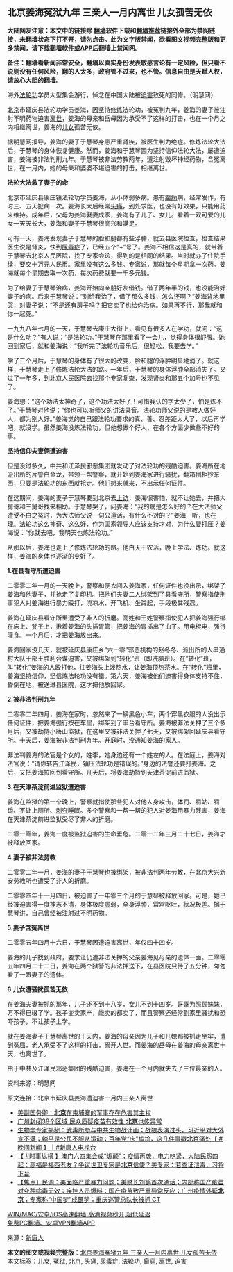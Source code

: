  <h2>北京姜海冤狱九年 三亲人一月内离世 儿女孤苦无依</h2> <p class="notice"><b>大陆网友注意：本文中的链接除 <a href="https://github.com/bannedbook/fanqiang" >翻墙</a>软件下载和<a href="https://github.com/killgcd/justmysocks/blob/master/README.md">翻墙推荐</a>链接外全部为禁网链接，未翻墙状态下打不开，请勿点击。此为文字版禁闻，欲看图文视频完整版和更多禁闻，请下载<a href="https://github.com/bannedbook/fanqiang">翻墙软件或APP</a>后翻墙上禁闻网。</p><p>备注：翻墙看新闻非常安全，翻墙以真实身份发表敏感言论有一定风险，但只看不说则没有任何风险，翻的人太多，政府管不过来，也不管。信息自由是天赋人权，请放心大胆的翻墙。</b></p>  <div class="entry"> <p id="conimg">海外<a href="https://www.bannedbook.org/bnews/tag/%e6%b3%95%e8%bd%ae%e5%8a%9f/" class="st_tag internal_tag" rel="tag" title="标签 法轮功 下的日志">法轮功</a>学员大型集会游行，悼念在中国大陆被<a href="https://www.bannedbook.org/bnews/tag/%e8%bf%ab%e5%ae%b3/" class="st_tag internal_tag" rel="tag" title="标签 迫害 下的日志">迫害</a>致死的同修。（明慧网）</p> <p><a href="https://www.bannedbook.org/bnews/tag/%e5%8c%97%e4%ba%ac/" class="st_tag internal_tag" rel="tag" title="标签 北京 下的日志">北京</a>市延庆县法轮功学员姜海，因坚持<span class='wp_keywordlink'><a href="https://www.qi-gong.me/" title="气功修炼网" target="_blank">修炼</a></span>法轮功，被冤判九年，姜海的妻子被注射不明药物迫害<a href="https://www.bannedbook.org/bnews/tag/%E7%A6%BB%E4%B8%96/" class="st_tag internal_tag" rel="tag" title="标签 离世 下的日志">离世</a>，姜海的母亲和岳母因为承受不了这样的打击，也在一个月之内相继离世，姜海的<a href="https://www.bannedbook.org/bnews/tag/%E5%84%BF%E5%A5%B3/" class="st_tag internal_tag" rel="tag" title="标签 儿女 下的日志">儿女</a>孤苦无依。</p> <p>据明慧网报导，姜海的妻子于慧琴身患严重肾疾，被医生判为绝症。修炼法轮大法后，于慧琴的身体恢复健康。然而，姜海和于慧琴因为坚持信仰法轮大法，屡遭迫害，姜海被非法判刑九年。于慧琴被非法劳教两年，遭注射毁坏神经药物，含冤离世，在一月内，她的母亲和婆婆不堪迫害的打击，相继离世。</p> <p><strong>法轮大法救了妻子的命</strong></p> <p>北京市延庆县康庄镇法轮功学员姜海，从小体弱多病。患有<a href="https://www.bannedbook.org/bnews/tag/%E7%99%AB%E7%97%AB/" class="st_tag internal_tag" rel="tag" title="标签 癫痫 下的日志">癫痫</a>病，经常发作，有时三、五天犯病一次。姜海长大后经常<a href="https://www.bannedbook.org/bnews/tag/%e5%a4%b4%e7%97%9b/" class="st_tag internal_tag" rel="tag" title="标签 头痛 下的日志">头痛</a>，到处求医，也没有好效果，只能用药来维持。成年后，父母为姜海娶妻成家，姜海有了儿子、女儿。看着一双可爱的儿女一天天长大，姜海和妻子于慧琴很高兴和满足。</p> <p>可有一天，姜海发现妻子于慧琴的脸和腿都有些浮肿，就去县医院检查，检查结果医生说是肾炎，快到<a href="https://www.bannedbook.org/bnews/tag/%e5%b0%bf%e6%af%92%e7%97%87/" class="st_tag internal_tag" rel="tag" title="标签 尿毒症 下的日志">尿毒症</a>了，已经五个“+”号了。姜海不相信这是真的，就带着于慧琴去北京人民医院，找了专家会诊，得到的是相同的结果。当时就办了住院手续，要交十万元人民币。家里没有这么多钱。专家说，那就每个星期拿一次药。姜海就每个星期去取一次药，每次药费就要一千多元钱。</p> <p>为了给妻子于慧琴治病，姜海开始向亲朋好友借钱。借了两年半的钱，也没能治好妻子的病。后来于慧琴说：“别给我治了，借了那么多钱，怎么还啊？”姜海背地里哭，对妻子说：“不是还有房子吗？把它卖了也给你治病。如果再不行，那我就和你一起死。”</p> <p>一九九八年七月的一天，于慧琴去康庄大街上，看见有很多人在学功，就问：“这是什么功？”有人说：“是法轮功。”于慧琴在那里看了一会儿，觉得身体很舒服。她回到家后，就和姜海说：“我听完了法轮功音乐后，很轻松，我要去学。”</p> <p>学了三个月后，于慧琴的身体有了很大的改变，脸和腿的浮肿明显地消了。就这样，于慧琴走上了修炼法轮大法的路。一年后，于慧琴的身体浮肿全部消失了。又过了一年多，到北京人民医院去找那个专家复查，发现肾炎和那五个加号也不见了。</p>  <p>姜海想：“这个功法太神奇了，这个功法太好了！可惜我认的字太少了，怕是炼不了。”于慧琴对他说：“你也可以听师父的讲法录音。法轮功师父说的是教人做好人，都为别人好。”姜海觉的自己跟法轮功要求的真、善、忍差距太大了，以后再学吧，就没学。虽然姜海没炼法轮功，但他想做个好人，在各个方面少做些不好的事。</p> <p><strong>坚持信仰夫妻俩遭迫害</strong></p> <p>但是没过多久，中共和江泽民邪恶集团就发动了对法轮功的残酷迫害。姜海所在地派出所的片警白金龙，带领一帮警察，就开始到姜海家进行骚扰，翻箱倒柜抄东西，只要是法轮功的东西就抢走。他们想来就来，不出示任何证件。</p> <p>在这期间，姜海的妻子于慧琴要到北京去<span class='wp_keywordlink_affiliate'><a href="https://www.bannedbook.org/bnews/weiquan/" title="上访" target="_blank">上访</a></span>，姜海很害怕，就不让她去，并把大舅哥和三舅哥找来相助。于慧琴哭了，问姜海：“我的病是怎么好的？在大法师父遭受不白之冤时，为大法师父说一句公道话，有什么不对的？”姜海一听，也在理。法轮功这么神奇、这么好，作为国家领导人应该支持才对，为什么要打压？姜海说：“你就去吧，我明天也炼法轮功。”</p> <p>从那以后，姜海也走上了修炼法轮功的路。他白天干农活，晚上学法、炼功。就这样，姜海的身体也逐渐的变好了。</p> <p><strong>1.在县看守所遭迫害</strong></p> <p>二零零二年一月的一天晚上，警察和便衣闯入姜海家，任何证件也没出示，绑架了姜海和他妻子，并抢走了复印机。把他们夫妻二人绑架到了县看守所，警察指使刑事犯人对姜海进行暴力殴打，浇凉水、开飞机、坐蹲起，手段极其残忍。</p> <p>姜海在延庆县看守所里遭受了非人的折磨。高姓和王姓警察指使犯人把姜海强行绑在床上、凳子上，揪着姜海的头插胃管，把姜海的胃插出了血了。用电棍电，强行灌食。一个月后，才把姜海放出来。</p> <p>姜海回家没几天，就被延庆县康庄乡“六一零”邪恶机构的赵冬冬、派出所的人串通村大队干部王胜利合谋迫害，又被绑架到“转化”班（即洗脑班）。在“转化”班，叫“转化”姜海的人殴打他，往姜海头上泼热水，让姜海顶热茶水。在“转化”班里，姜海坚持信仰，坚信炼法轮功没有错。第六天，姜海被他们迫害得身体支持不住，昏倒在地，被送进县医院，这才把他放回家。</p>  <p><strong>2.被非法判刑九年</strong></p> <p>二零零二年四月，姜海在家时，忽然来了一辆黑色小车，两个穿黑衣服的人没出示任何证件，把姜海强行按在车里，绑架到了丰台看守所。姜海被非法关押了三个多月后，又被劫持小唐山监狱，在这里又被非法关押了七天，又被绑架回延庆县看守所。十天后，姜海被非法判刑九年。开庭时，没通知姜海的家人。</p> <p>非法判姜海的法官是个女的，姓李，她身边还有一个姓左的人。在法庭上，姜海对法官说：“请你转告江泽民，镇压法轮功是错误的。”身边的法警还要打姜海。之后，又把姜海拉回到看守所。几天后，将姜海劫持到天津茶淀前进监狱。</p> <p><strong>3.在天津茶淀前进监狱遭迫害</strong></p> <p>姜海在监狱的第一个晚上，警察就指使那些犯人对他人身攻击，体罚、罚站、罚蹲、不让上厕所、<span class='wp_keywordlink'><a href="https://www.bannedbook.org/forum2/topic21.html" title="《剥夺》 黄建民 著" target="_blank">剥夺</a></span>睡眠。多个警察和一帮一帮的犯人对姜海用暴力残害，姜海在天津茶淀前进监狱受尽了非人的折磨。</p> <p>二零一零年，姜海一度被监狱迫害的生命垂危。二零一二年三月二十七日，姜海才被释放回家。</p> <p><strong>4.妻子被非法劳教</strong></p> <p>二零零二年一月，姜海的妻子于慧琴也被绑架，被非法判两年劳教，在北京大兴新安劳教所也遭受了非人的折磨。</p> <p>二零零四年十一月四日，被迫害了一年零三个月的于慧琴被释放回家。可是，她已经被迫害得一度神志不清，身体极度虚弱，全身浮肿，常常呕吐，状况极差。据于慧琴讲，自己曾经被注射过不明药物。</p>  <p><strong>5.妻子含冤离世</strong></p> <p>二零零五年四月十六日，于慧琴因遭迫害离世，年仅四十四岁。</p> <p>姜海的儿子找到政府，要求让仍遭非法关押的父亲姜海见母亲的遗体一面。二零零五年四月二十二日，姜海在两个狱警的非法押送下，在县医院只待了五分钟，匆匆看了一眼妻子的遗体。</p> <p><strong>6.儿女遭骚扰孤苦无依</strong></p> <p>在姜海夫妻被抓的那年，儿子还不到十八岁，女儿不到十四岁。哥哥为照顾妹妹，万不得已辍了学。孩子变卖家产，能卖的都卖了，而且警察还经常到家里骚扰和恐吓孩子，不让孩子上学。</p> <p>就在姜海妻子于慧琴离世的十天内，姜海的母亲因为儿子和儿媳都被抓走坐牢，遭到冤屈，老人承受不了这样的打击，离开人世。而姜海的岳母在姜海的母亲离世十天，也离世了。</p> <p>由于中共及江泽民邪恶集团的残酷迫害，姜海在一个月内就失去了三位最亲的人。</p> <p>资料来源：明慧网</p> <p>原文连接：北京市延庆县姜海遭迫害一月内三亲人离世</p>  <ul class='op-related-articles' title='相关阅读'> <li><a href='https://www.bannedbook.org/bnews/comments/20210603/1559189.html' target='_blank'>美副国务卿：<b>北京</b>在柬埔寨的军事存在危害其主权</a></li> <li><a href='https://www.bannedbook.org/bnews/taiwannews/20210603/1559168.html' target='_blank'>广州封闭38个区域 民众质疑疫苗有效性 <b>北京</b>也传异常</a></li> <li><a href='https://www.bannedbook.org/bnews/bannedvideo/20210603/1559156.html' target='_blank'>生物学专家揭秘：武毒所参与中共生物战计画；战狼表演过头，习近平对大外宣不满；躺平是公民不服从运动；百年党“庆”尴尬，这几件事戳<b>北京</b>痛处【 #晚间新闻 】｜#新唐人电视台</a></li> <li><a href='https://www.bannedbook.org/bnews/bannedvideo/20210603/1559125.html' target='_blank'>【 #时事纵横 】澳门六四集会成“煽颠”；疫情再袭，电力吃紧，大陆民怨四起；高福是福西老友？争议世卫专家是<b>北京</b>信使？美专家：若查证泄毒，习将下台</a></li> <li><a href='https://www.bannedbook.org/bnews/bannedvideo/20210603/1559074.html' target='_blank'>【焦点】民调：美面临严重暴力问题；美财长刘鹤首次通话；内部称国产疫苗对变种病毒无效；疾控人员爆料：国产疫苗致严重异常反应；广州疫情外延<b>北京</b>；专家称“中国梦”成噩梦；重庆巡警总队长被抓 CT</a></li> </ul> <p class="texttj"> <a href="https://github.com/bannedbook/fanqiang/wiki/V2ray%E6%9C%BA%E5%9C%BA" target="_blank">WIN/MAC/安卓/iOS高速翻墙:高清视频秒开,超低延迟</a><br/> <a href="https://github.com/bannedbook/fanqiang/wiki/%E7%A6%81%E9%97%BB%E7%BD%91%E5%AE%89%E5%8D%93%E7%BF%BB%E5%A2%99%E6%96%B0%E9%97%BBAPP" target="_blank">免费PC翻墙、安卓VPN翻墙APP</a></p><p> 来源：<span class='wp_keywordlink_affiliate'><a href="https://www.ntdtv.com/" title="新唐人">新唐人</a></span> </p><a name='sharetosocial'></a>       <div><b>本文的图文或视频完整版</b>：<a href='https://www.bannedbook.org/bnews/cbnews/20210603/1559199.html'>北京姜海冤狱九年 三亲人一月内离世 儿女孤苦无依</a></div>  </div><!--END ENTRY--> <div class="postfooter"> <div>本文标签：<a href="https://www.bannedbook.org/bnews/tag/%E5%84%BF%E5%A5%B3/" rel="tag">儿女</a>, <a href="https://www.bannedbook.org/bnews/tag/%E5%86%A4%E7%8B%B1/" rel="tag">冤狱</a>, <a href="https://www.bannedbook.org/bnews/tag/%e5%8c%97%e4%ba%ac/" rel="tag">北京</a>, <a href="https://www.bannedbook.org/bnews/tag/%e5%a4%b4%e7%97%9b/" rel="tag">头痛</a>, <a href="https://www.bannedbook.org/bnews/tag/%e5%b0%bf%e6%af%92%e7%97%87/" rel="tag">尿毒症</a>, <a href="https://www.bannedbook.org/bnews/tag/%e6%b3%95%e8%bd%ae%e5%8a%9f/" rel="tag">法轮功</a>, <a href="https://www.bannedbook.org/bnews/tag/%E7%99%AB%E7%97%AB/" rel="tag">癫痫</a>, <a href="https://www.bannedbook.org/bnews/tag/%E7%A6%BB%E4%B8%96/" rel="tag">离世</a>, <a href="https://www.bannedbook.org/bnews/tag/%e8%bf%ab%e5%ae%b3/" rel="tag">迫害</a></div>  </div><!--END POSTFOOTER--> 